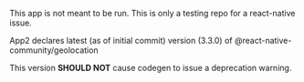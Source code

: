 This app is not meant to be run. This is only a testing repo for a react-native issue.

App2 declares latest (as of initial commit) version (3.3.0) of @react-native-community/geolocation

This version **SHOULD NOT** cause codegen to issue a deprecation warning.
